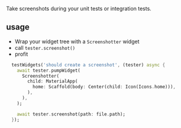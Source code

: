 Take screenshots during your unit tests or integration tests. 

## usage


- Wrap your widget tree with a `Screenshotter` widget
- call `tester.screenshot()`
- profit


```dart
  testWidgets('should create a screenshot', (tester) async {
    await tester.pumpWidget(
      Screenshotter(
        child: MaterialApp(
          home: Scaffold(body: Center(child: Icon(Icons.home))),
        ),
      ),
    );

    await tester.screenshot(path: file.path);
  });
```


